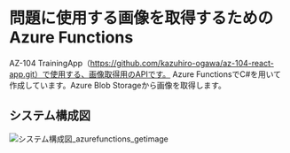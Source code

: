 # 問題に使用する画像を取得するためのAzure Functions

AZ-104 TrainingApp（https://github.com/kazuhiro-ogawa/az-104-react-app.git）で使用する、画像取得用のAPIです。
Azure FunctionsでC#を用いて作成しています。Azure Blob Storageから画像を取得します。

## システム構成図
![システム構成図_azurefunctions_getimage](https://github.com/kazuhiro-ogawa/az-104-app-getImage/assets/105719508/7f8b9370-c1e6-4216-ac56-c3cf65170d36)
